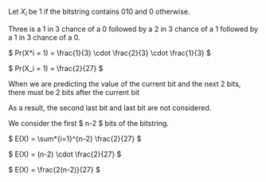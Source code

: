 Let $X_i$ be 1 if the bitstring contains 010 and 0 otherwise.

Three is a 1 in 3 chance of a 0 followed by a 2 in 3 chance of a 1 followed by a 1 in 3 chance of a 0.

$ Pr(X\*i = 1) = \frac{1}{3} \cdot \frac{2}{3} \cdot \frac{1}{3} $

$ Pr(X_i = 1) = \frac{2}{27} $

When we are predicting the value of the current bit and the next 2 bits, there must be 2 bits after the current bit

As a result, the second last bit and last bit are not considered.

We consider the first $ n-2 $ bits of the bitstring.

$ E(X) = \sum\*{i=1}^{n-2} \frac{2}{27} $

$ E(X) = (n-2) \cdot \frac{2}{27} $

$ E(X) = \frac{2(n-2)}{27} $
